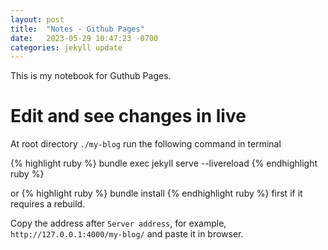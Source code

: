 ```yaml
---
layout: post
title:  "Notes - Github Pages"
date:   2023-05-29 10:47:23 -0700
categories: jekyll update
---
```


This is my notebook for Guthub Pages. 

# Edit and see changes in live

At root directory `./my-blog` run the following command in terminal

{% highlight ruby %}
bundle exec jekyll serve --livereload
{% endhighlight ruby %}

or {% highlight ruby %} bundle install {% endhighlight ruby %} first if it requires a rebuild. 

Copy the address after `Server address`, for example, `http://127.0.0.1:4000/my-blog/` and paste it in browser.
